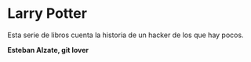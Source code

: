 # Larry Potter

Esta serie de libros cuenta la historia de un hacker de los que hay pocos.

**Esteban Alzate, git lover**
